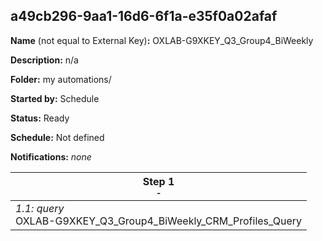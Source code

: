 ## a49cb296-9aa1-16d6-6f1a-e35f0a02afaf

**Name** (not equal to External Key)**:** OXLAB-G9XKEY_Q3_Group4_BiWeekly

**Description:** n/a

**Folder:** my automations/

**Started by:** Schedule

**Status:** Ready

**Schedule:** Not defined

**Notifications:** _none_


| Step 1<br>_<small>-</small>_ |
| --- |
| _1.1: query_<br>OXLAB-G9XKEY_Q3_Group4_BiWeekly_CRM_Profiles_Query |
